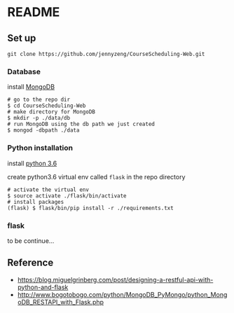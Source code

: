 # README

## Set up

```
git clone https://github.com/jennyzeng/CourseScheduling-Web.git
```

### Database

install [MongoDB](https://www.mongodb.com/)

```
# go to the repo dir
$ cd CourseScheduling-Web
# make directory for MongoDB
$ mkdir -p ./data/db
# run MongoDB using the db path we just created
$ mongod -dbpath ./data
```

### Python installation
install [python 3.6](https://www.python.org/) 

create python3.6 virtual env called `flask` in the repo directory
```
# activate the virtual env
$ source activate ./flask/bin/activate
# install packages
(flask) $ flask/bin/pip install -r ./requirements.txt
```

### flask
to be continue...

## Reference

- https://blog.miguelgrinberg.com/post/designing-a-restful-api-with-python-and-flask
- http://www.bogotobogo.com/python/MongoDB_PyMongo/python_MongoDB_RESTAPI_with_Flask.php
